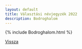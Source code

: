 ```yaml
---
layout: default
title: Választási névjegyzék 2022
description: Bodroghalom
---
```


{% include Bodroghalom.html %}

[Vissza](./)